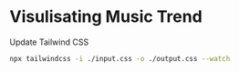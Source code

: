 # Visulisating Music Trend
 
 Update Tailwind CSS

```bash
npx tailwindcss -i ./input.css -o ./output.css --watch
```